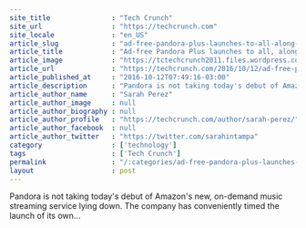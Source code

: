 ```yaml
---
site_title               : "Tech Crunch"
site_url                 : "https://techcrunch.com"
site_locale              : "en_US"
article_slug             : "ad-free-pandora-plus-launches-to-all-along-with-a-new-company-logo"
article_title            : "Ad-free Pandora Plus launches to all, along with a new company logo"
article_image            : "https://tctechcrunch2011.files.wordpress.com/2016/10/screen-shot-2016-10-12-at-10-43-02-am.png?w=764&h=400&crop=1"
article_url              : "https://techcrunch.com/2016/10/12/ad-free-pandora-plus-launches-to-all-along-with-a-new-company-logo/"
article_published_at     : "2016-10-12T07:49:16-03:00"
article_description      : "Pandora is not taking today's debut of Amazon's new, on-demand music streaming service lying down. The company has conveniently timed the launch of its own..."
article_author_name      : "Sarah Perez"
article_author_image     : null
article_author_biography : null
article_author_profile   : "https://techcrunch.com/author/sarah-perez/"
article_author_facebook  : null
article_author_twitter   : "https://twitter.com/sarahintampa"
category                 : ['technology']
tags                     : ['Tech Crunch']
permalink                : "/:categories/ad-free-pandora-plus-launches-to-all-along-with-a-new-company-logo/"
layout                   : post
---
```


Pandora is not taking today's debut of Amazon's new, on-demand music streaming service lying down. The company has conveniently timed the launch of its own...
